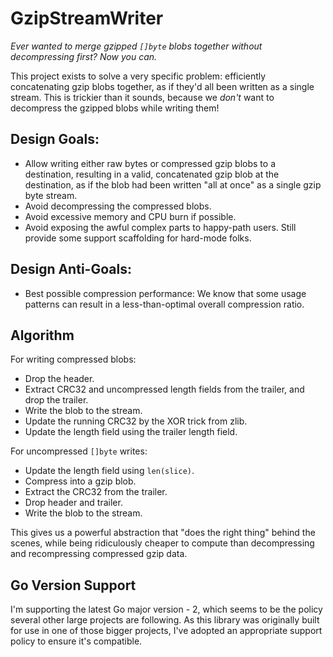 # GzipStreamWriter

*Ever wanted to merge gzipped `[]byte` blobs together without decompressing first? Now you can.*

This project exists to solve a very specific problem: efficiently concatenating gzip blobs together, as if they'd all been written as a single stream. This is trickier than it sounds, because we *don't* want to decompress the gzipped blobs while writing them!

## Design Goals:
 - Allow writing either raw bytes or compressed gzip blobs to a destination, resulting in a valid, concatenated gzip blob at the destination, as if the blob had been written "all at once" as a single gzip byte stream.
 - Avoid decompressing the compressed blobs.
 - Avoid excessive memory and CPU burn if possible.
 - Avoid exposing the awful complex parts to happy-path users. Still provide some support scaffolding for hard-mode folks.

## Design Anti-Goals:
 - Best possible compression performance: We know that some usage patterns can result in a less-than-optimal overall compression ratio.

## Algorithm

For writing compressed blobs:
 - Drop the header.
 - Extract CRC32 and uncompressed length fields from the trailer, and drop the trailer.
 - Write the blob to the stream.
 - Update the running CRC32 by the XOR trick from zlib.
 - Update the length field using the trailer length field.

For uncompressed `[]byte` writes:
 - Update the length field using `len(slice)`.
 - Compress into a gzip blob.
 - Extract the CRC32 from the trailer.
 - Drop header and trailer.
 - Write the blob to the stream.

This gives us a powerful abstraction that "does the right thing" behind the scenes, while being ridiculously cheaper to compute than decompressing and recompressing compressed gzip data.

## Go Version Support

I'm supporting the latest Go major version - 2, which seems to be the policy several other large projects are following.
As this library was originally built for use in one of those bigger projects, I've adopted an appropriate support policy to ensure it's compatible.

